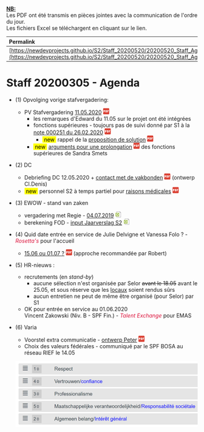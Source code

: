 <link rel="stylesheet" href="https://newdevprojects.github.io/S2/S2.css">
<link rel="stylesheet" href="S2.css">

<u><b>NB:</b></u>  
Les PDF ont été transmis en pièces jointes avec la communication de l'ordre du jour.  
Les fichiers Excel se téléchargent en cliquant sur le lien.

| Permalink |
| :--- |
| [https://newdevprojects.github.io/S2/Staff_20200520/20200520_Staff_Agenda.html](https://newdevprojects.github.io/S2/Staff_20200520/20200520_Staff_Agenda.html) | 

# Staff 20200305 - Agenda

* (1) Opvolging vorige stafvergadering:
	* PV Stafvergadering [11.05.2020](20200511_Staff_PV.pdf) ![](pdf.png)
		* les remarques d'Edward du 11.05 sur le projet ont été intégrées
		* fonctions supérieures - toujours pas de suivi donné par S1 à la [note 000251 du 26.02.2020](Note_000251_Fonctions_superieures.pdf) ![](pdf.png)
			* <mark>&nbsp;new&nbsp;</mark> rappel de la [proposition de solution](proposition_fx_sup_20200512.pdf) ![](pdf.png)
		* <mark>&nbsp;new&nbsp;</mark> [arguments pour une prolongation](Fx_superieures_Sandra_Smets.pdf) ![](pdf.png) des fonctions supérieures de Sandra Smets
* (2) DC 
	* Debriefing DC 12.05.2020 + [contact met de vakbonden](PV_reunion_syndicats_20200513.pdf) ![](pdf.png) (ontwerp Cl.Denis)
	* <mark>&nbsp;new&nbsp;</mark> personnel S2 à temps partiel pour [raisons médicales](tps_partiel_medic.pdf) ![](pdf.png) 
* (3) EWOW - stand van zaken
	* vergadering met Regie - [04.07.2019](20190704_Economie_vergadering_Regie.xlsx) ![](excel.png)
	* berekening FOD - [input Jaarverslag S2](20200420_Mogelijke_scenario-s_input_jaarverslag_S2.xlsx) ![](excel.png)
* (4) Quid date entrée en service de Julie Delvigne et Vanessa Folo ? - *<font color="crimson">Rosetta's</font>* pour l'accueil
	* [15.06 ou 01.07 ?](Date_entree_service_Rosettas.pdf)  ![](pdf.png) (approche recommandée par Robert)
* (5) HR-nieuws :
	* recrutements (en *stand-by*)
		* aucune sélection n'est organisée par Selor <del>avant le 18.05</del> avant le 25.05, et sous réserve que les [locaux](https://www.selor.be/nl/nieuws/2020/05/we-hernemen-onze-activiteiten-geleidelijk-aan/) soient rendus sûrs
		* aucun entretien ne peut de même être organisé (pour Selor) par S1
	* OK pour entrée en service au 01.06.2020<br>Vincent Zakowski (Niv. B - SPF Fin.) - *<font color="crimson">Talent Exchange</font>* pour EMAS 
* (6) Varia
	* Voorstel extra communicatie - [ontwerp Peter](communication_econews_Peter.pdf) ![](pdf.png)
	* Choix des valeurs fédérales - communiqué par le SPF BOSA au réseau RIEF le 14.05

	![](valeurs_federales.png)


	
